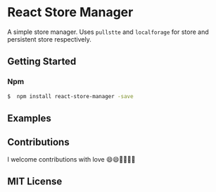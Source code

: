 # React Store Manager 
A simple store manager. Uses `pullstte` and `localforage` for store and persistent store respectively.

## Getting Started

### Npm

``` bash
$  npm install react-store-manager -save
```

## Examples


## Contributions

I welcome contributions with love 😄😄🌺🌺🎆🎆

## MIT License